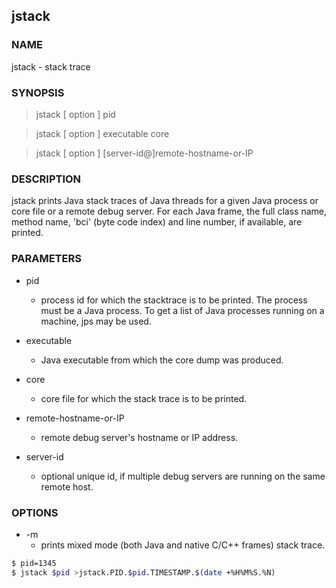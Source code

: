## jstack

### NAME

jstack - stack trace

### SYNOPSIS

> jstack [ option ] pid

> jstack [ option ] executable core

> jstack [ option ] [server-id@]remote-hostname-or-IP

### DESCRIPTION

jstack  prints Java  stack traces of Java threads for a given Java process or core file or a remote debug server. For each Java frame, the full class name, method name, 'bci' (byte code index) and line number, if available, are printed. 

### PARAMETERS

* pid            
  * process id for which the stacktrace is to be printed.  The process must be a Java process. To get a list of Java processes running on a machine, jps may be used.

* executable     
  * Java executable from which the core dump was produced.

* core           
  * core file for which the stack trace is to be printed.

* remote-hostname-or-IP
  * remote debug server's hostname or IP address.

* server-id      
  * optional unique id, if multiple debug servers are running on the same remote host.

### OPTIONS

* -m             
  * prints mixed mode (both Java and native C/C++ frames) stack trace.
  
```bash
$ pid=1345
$ jstack $pid >jstack.PID.$pid.TIMESTAMP.$(date +%H%M%S.%N) 
```
